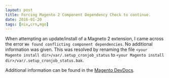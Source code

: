 ```yaml
---
layout: post
title: Forcing Magento 2 Component Dependency Check to continue.
date: 2016-01-20
tags: [nix,crn,mgo]
---
```


When attempting an update/install of a Magneto 2 extension, I came across the error `We found conflicting component dependencies`. No additional information was given. This was resolved by renaming the file `<your Magento install dir>/var/.setup_cronjob_status` to `<your Magento install dir>/var/.setup_cronjob_status.bak`.

Additional information can be found in the [Magento DevDocs](http://devdocs.magento.com/guides/v2.0/comp-mgr/trouble/cman/component-depend.html "Magento DevDocs").
